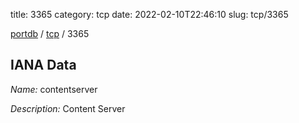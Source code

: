 title: 3365
category: tcp
date: 2022-02-10T22:46:10
slug: tcp/3365

[portdb](/) / [tcp](/category/tcp.html) / 3365


## IANA Data

_Name:_ contentserver

_Description:_ Content Server

